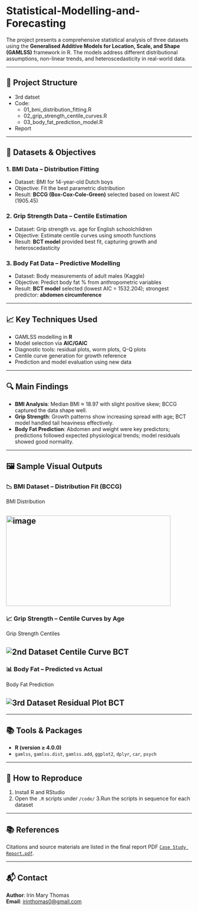 # Statistical-Modelling-and-Forecasting

The project presents a comprehensive statistical analysis of three datasets using the **Generalised Additive Models for Location, Scale, and Shape (GAMLSS)** framework in R. The models address different distributional assumptions, non-linear trends, and heteroscedasticity in real-world data.

---

## 📂 Project Structure
- 3rd datset
- Code: 
    - 01_bmi_distribution_fitting.R
    - 02_grip_strength_centile_curves.R
    - 03_body_fat_prediction_model.R
- Report
---

## 🧪 Datasets & Objectives

### 1. **BMI Data – Distribution Fitting**
- Dataset: BMI for 14-year-old Dutch boys
- Objective: Fit the best parametric distribution
- Result: **BCCG (Box-Cox-Cole-Green)** selected based on lowest AIC (1905.45)

### 2. **Grip Strength Data – Centile Estimation**
- Dataset: Grip strength vs. age for English schoolchildren
- Objective: Estimate centile curves using smooth functions
- Result: **BCT model** provided best fit, capturing growth and heteroscedasticity

### 3. **Body Fat Data – Predictive Modelling**
- Dataset: Body measurements of adult males (Kaggle)
- Objective: Predict body fat % from anthropometric variables
- Result: **BCT model** selected (lowest AIC = 1532.204); strongest predictor: **abdomen circumference**

---

## 📈 Key Techniques Used

- GAMLSS modelling in **R**
- Model selection via **AIC/GAIC**
- Diagnostic tools: residual plots, worm plots, Q-Q plots
- Centile curve generation for growth reference
- Prediction and model evaluation using new data

---

## 🔍 Main Findings

- **BMI Analysis**: Median BMI ≈ 18.97 with slight positive skew; BCCG captured the data shape well.
- **Grip Strength**: Growth patterns show increasing spread with age; BCT model handled tail heaviness effectively.
- **Body Fat Prediction**: Abdomen and weight were key predictors; predictions followed expected physiological trends; model residuals showed good normality.

---

## 🖼️ Sample Visual Outputs

### 📉 BMI Dataset – Distribution Fit (BCCG)
BMI Distribution
## <img width="446" height="245" alt="image" src="https://github.com/user-attachments/assets/4a8eca3d-6272-47ec-a058-127df74f80fb" />

### 📈 Grip Strength – Centile Curves by Age
Grip Strength Centiles
## ![2nd Dataset Centile Curve BCT](https://github.com/user-attachments/assets/76dcd8f5-b661-428b-9633-071f6cd54267)


### 📊 Body Fat – Predicted vs Actual
Body Fat Prediction
## ![3rd Dataset Residual Plot BCT](https://github.com/user-attachments/assets/828946c8-b17c-4369-8535-ac27ba26bd00)


---

## 📚 Tools & Packages

- **R (version ≥ 4.0.0)**
- `gamlss`, `gamlss.dist`, `gamlss.add`, `ggplot2`, `dplyr`, `car`, `psych`


---

## 📌 How to Reproduce

1. Install R and RStudio
2. Open the `.R` scripts under `/code/`
3.Run the scripts in sequence for each dataset

---
## 📚 References

Citations and source materials are listed in the final report PDF [`Case Study Report.pdf`](Report).

---

## 📬 Contact

**Author**: Irin Mary Thomas  
**Email**: irinthomas0@gmail.com  

